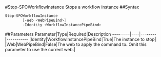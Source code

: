 #Stop-SPOWorkflowInstance
Stops a workflow instance
##Syntax
```powershell
Stop-SPOWorkflowInstance
        [-Web <WebPipeBind>]
        -Identity <WorkflowInstancePipeBind>
```


##Parameters
Parameter|Type|Required|Description
---------|----|--------|-----------
|Identity|WorkflowInstancePipeBind|True|The instance to stop|
|Web|WebPipeBind|False|The web to apply the command to. Omit this parameter to use the current web.|
